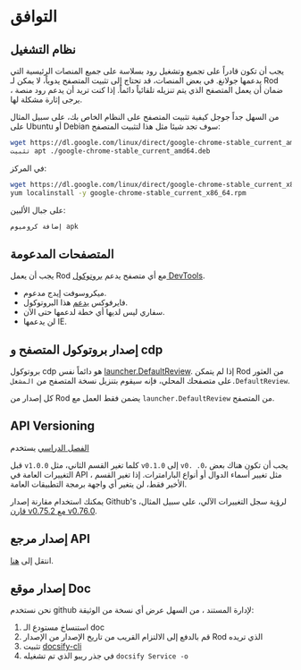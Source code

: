 # التوافق

## نظام التشغيل

يجب أن تكون قادراً على تجميع وتشغيل رود بسلاسة على جميع المنصات الرئيسية التي يدعمها جولانغ. في بعض المنصات، قد تحتاج إلى تثبيت المتصفح يدوياً، لا يمكن لـ Rod ضمان أن يعمل المتصفح الذي يتم تنزيله تلقائياً دائماً. إذا كنت تريد أن يدعم رود منصة ، يرجى إثارة مشكلة لها.

من السهل جداً جوجل كيفية تثبيت المتصفح على النظام الخاص بك، على سبيل المثال على Ubuntu أو Debian سوف تجد شيئا مثل هذا لتثبيت المتصفح:

```bash
wget https://dl.google.com/linux/direct/google-chrome-stable_current_amd64.deb
تثبيت apt ./google-chrome-stable_current_amd64.deb
```

في المركز:

```bash
wget https://dl.google.com/linux/direct/google-chrome-stable_current_x86_64.rpm
yum localinstall -y google-chrome-stable_current_x86_64.rpm
```

على جبال الألبين:

```bash
إضافة كروميوم apk
```

## المتصفحات المدعومة

يجب أن يعمل Rod مع أي متصفح يدعم [بروتوكول DevTools](https://chromedevtools.github.io/devtools-protocol/).

- ميكروسوفت إيدج مدعوم.
- فايرفوكس [يدعم](https://wiki.mozilla.org/Remote) هذا البروتوكول.
- سفاري ليس لديها أي خطة لدعمها حتى الآن.
- لن يدعمها IE.

## إصدار بروتوكول المتصفح و cdp

بروتوكول cdp هو دائماً نفس [launcher.DefaultReview](https://pkg.go.dev/github.com/go-rod/rod/lib/launcher#DefaultRevision). إذا لم يتمكن Rod من العثور على متصفحك المحلي، فإنه سيقوم بتنزيل نسخة المتصفح من `المشغل.DefaultReview`.

كل إصدار من Rod يضمن فقط العمل مع `launcher.DefaultReview` من المتصفح.

## API Versioning

[الفصل الدراسي](https://semver.org/) يستخدم

قبل `v1.0.0` كلما تغير القسم الثاني، مثل `v0.1.0` إلى `v0. .0`، يجب أن تكون هناك بعض التغييرات العامة في API ، مثل تغيير أسماء الدوال أو أنواع البارامترات. إذا تغير القسم الأخير فقط، لن يتغير أي واجهة برمجة التطبيقات العامة.

يمكنك استخدام مقارنة إصدار Github's لرؤية سجل التغييرات الآلي، على سبيل المثال، [قارن v0.75.2 مع v0.76.0](https://github.com/go-rod/rod/compare/v0.75.2...v0.76.0).

## إصدار مرجع API

انتقل إلى [هنا](https://pkg.go.dev/github.com/go-rod/rod?tab=versions).

## إصدار موقع Doc

نحن نستخدم github لإدارة المستند ، من السهل عرض أي نسخة من الوثيقة:

1. استنساخ مستودع الـ doc [](https://github.com/go-rod/go-rod.github.io.git)
2. قم بالدفع إلى الالتزام القريب من تاريخ الإصدار من الإصدار Rod الذي تريده
3. تثبيت [docsify-cli](https://docsify.js.org/#/quickstart)
4. في جذر ريبو الذي تم تشغيله `docsify Service -o`
